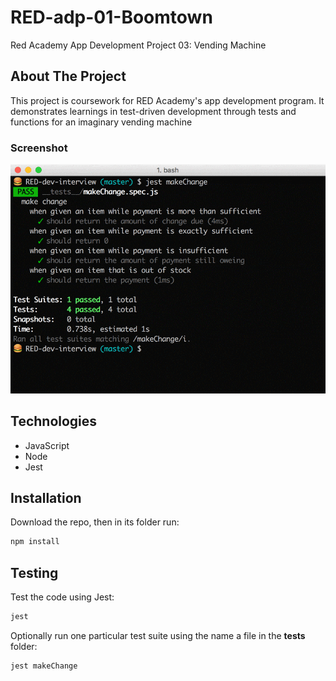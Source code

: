 # RED-adp-01-Boomtown

Red Academy App Development Project 03: Vending Machine

## About The Project

This project is coursework for RED Academy's app development program. It demonstrates learnings in test-driven development through tests and functions for an imaginary vending machine

### Screenshot

![Vending Machine Project Screenshot](/screenshot.gif?raw=true)

## Technologies

* JavaScript
* Node
* Jest

## Installation

Download the repo, then in its folder run:

```bash
npm install
```

## Testing

Test the code using Jest:

```bash
jest
```

Optionally run one particular test suite using the name a file in the **tests** folder:

```bash
jest makeChange
```
